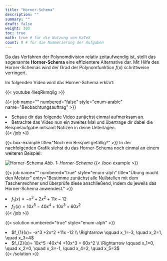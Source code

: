 ```yaml
---
title: "Horner-Schema"
description: ""
summary: ""
draft: false
weight: 303
toc: true
math: true # für die Nutzung von KaTeX
count: 0 # für die Nummerierung der Aufgaben
---
```


Da das Verfahren der Polynomdivision relativ zeitaufwendig ist, stellt das sogenannte **Horner-Schema** eine effizientere Alternative dar.
Mit Hilfe des Horner-Schemas wird der Grad der Polynomfunktion $f(x)$ schrittweise verringert.

Im folgenden Video wird das Horner-Schema erklärt:

{{< youtube 4ieqRkmqiIg >}}

{{< job name="" numbered="false" style="enum-arabic" name="Beobachtungsauftrag" >}}
    <li>Schaue dir das folgende Video zunächst einmal aufmerksam an.</li>
    <li>Betrachte das Video nun ein zweites Mal und übertrage dir dabei die Beispielaufgabe mitsamt Notizen in deine Unterlagen.</li>
{{< /job >}}

{{< box-example title="Noch ein Beispiel gefällig?" >}}
In der nachfolgenden Grafik siehst du das Horner-Schema noch einmal an einem weiteren Beispiel:

![Horner-Schema](img/Horner.svg)
*Abb. 1: Horner-Schema*
{{< /box-example >}}

{{< job name="" numbered="true" style="enum-alph" title="Übung macht den Meister" entry="Bestimme zunächst alle Nullstellen mit dem Taschenrechner und überprüfe diese anschließend, indem du jeweils das Horner-Schema anwendest." >}}
    <li>$f_{1}(x)= -x^3 +2x^2 +11x -12$</li>
    <li>$f_{2}(x)= 10x^5 -40x^4 +10x^3 + 60x^2$</li>
{{< /job >}}

{{< solution numbered="true" style="enum-alph" >}}
    <li>$f_{1}(x)= -x^3 +2x^2 +11x -12 \\ \Rightarrow \qquad x_1=-3, \quad x_2=1, \quad x_3=4$</li>
    <li>$f_{2}(x)= 10x^5 -40x^4 +10x^3 + 60x^2 \\ \Rightarrow \qquad x_1=0, \quad x_2=0, \quad x_3=-1, \quad x_4=2, \quad x_5=3$</li>
{{< /solution >}}
